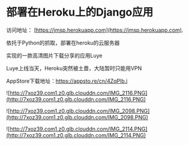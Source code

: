 # 部署在Heroku上的Django应用

访问地址： [https://jmsp.herokuapp.com](https://jmsp.herokuapp.com).

依托于Python的抓取，部署在heroku的云服务器

实现的一款高清图片下载分享的应用Luye

Luye上线当天，Heroku突然被土嗇，大陆暂时只能用VPN

AppStore下载地址：https://appsto.re/cn/4ZqPlb.i

![http://7xoz39.com1.z0.glb.clouddn.com/IMG_2116.PNG](http://7xoz39.com1.z0.glb.clouddn.com/IMG_2116.PNG)



![http://7xoz39.com1.z0.glb.clouddn.com/IMG_2098.PNG](http://7xoz39.com1.z0.glb.clouddn.com/IMG_2098.PNG)



![http://7xoz39.com1.z0.glb.clouddn.com/IMG_2114.PNG](http://7xoz39.com1.z0.glb.clouddn.com/IMG_2114.PNG)



